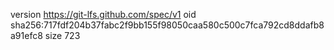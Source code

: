 version https://git-lfs.github.com/spec/v1
oid sha256:717fdf204b37fabc2f9bb155f98050caa580c500c7fca792cd8ddafb8a91efc8
size 723
